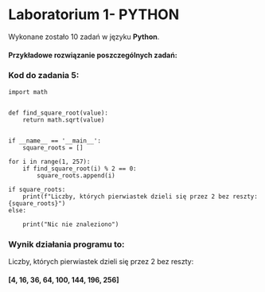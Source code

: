 # Laboratorium 1- PYTHON
Wykonane zostało 10 zadań w języku **Python**. 

#### Przykładowe rozwiązanie poszczególnych zadań:

### Kod do zadania 5:
    import math 


    def find_square_root(value):
        return math.sqrt(value)


    if __name__ == '__main__':
        square_roots = []

    for i in range(1, 257):
        if find_square_root(i) % 2 == 0:
            square_roots.append(i)

    if square_roots:
        print(f"Liczby, których pierwiastek dzieli się przez 2 bez reszty: {square_roots}")
    else:

        print("Nic nie znaleziono")

### Wynik działania programu to:
Liczby, których pierwiastek dzieli się przez 2 bez reszty: 
#### [4, 16, 36, 64, 100, 144, 196, 256]

